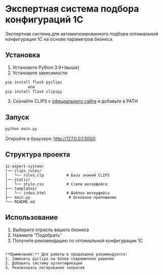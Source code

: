 # Экспертная система подбора конфигураций 1С
Экспертная система для автоматизированного подбора оптимальной конфигурации 1С на основе параметров бизнеса.

## Установка
1. Установите Python 3.9+(выше)
2. Установите зависимости:
```bash
pip install flask pyclips
          или
pip install flask clipspy
```

3. Скачайте CLIPS с [официального сайта](http://www.clipsrules.net/) и добавьте в PATH

## Запуск
```bash
python main.py
```

Откройте в браузере: http://127.0.0.1:5000

## Структура проекта
```
1c-expert-system/  
│── clips_rules/  
│   └── rules.clp          # База знаний CLIPS  
│── static/  
│   └── style.css          # Стили интерфейса  
├── templates/
│   └── index.html         # Шаблон интерфейса
├── main.py                 # Основное приложение
└── README.md
```

## Использование
1. Выберите отрасль вашего бизнеса
2. Нажмите "Подобрать"
3. Получите рекомендацию по оптимальной конфигурации 1С

```

**Примечание:** Для работы в продакшене рекомендуется:
1. Заменить pyclips на более современное решение
2. Добавить систему аутентификации
3. Реализовать логирование запросов
